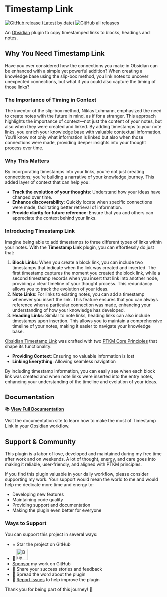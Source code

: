 # Timestamp Link

[![GitHub release (Latest by date)](https://img.shields.io/github/v/release/wenlzhang/obsidian-timestamp-link)](https://github.com/wenlzhang/obsidian-timestamp-link/releases) ![GitHub all releases](https://img.shields.io/github/downloads/wenlzhang/obsidian-timestamp-link/total?color=success)

An [Obsidian](https://obsidian.md/) plugin to copy timestamped links to blocks, headings and notes.

## Why You Need Timestamp Link

Have you ever considered how the connections you make in Obsidian can be enhanced with a simple yet powerful addition? When creating a knowledge base using the slip-box method, you link notes to uncover unexpected connections, but what if you could also capture the timing of those links?

### The Importance of Timing in Context

The inventor of the slip-box method, Niklas Luhmann, emphasized the need to create notes with the future in mind, as if for a stranger. This approach highlights the importance of context—not just the content of your notes, but also when they were created and linked. By adding timestamps to your note links, you enrich your knowledge base with valuable contextual information. You’ll know not only what information is linked but also when those connections were made, providing deeper insights into your thought process over time.

### Why This Matters

By incorporating timestamps into your links, you’re not just creating connections; you’re building a narrative of your knowledge journey. This added layer of context that can help you:

- **Track the evolution of your thoughts**: Understand how your ideas have changed over time.
- **Enhance discoverability**: Quickly locate when specific connections were made, facilitating better retrieval of information.
- **Provide clarity for future reference**: Ensure that you and others can appreciate the context behind your links.

### Introducing Timestamp Link

Imagine being able to add timestamps to three different types of links within your notes. With the **Timestamp Link** plugin, you can effortlessly do just that:

1. **Block Links**: When you create a block link, you can include two timestamps that indicate when the link was created and inserted. The first timestamp captures the moment you created the block link, while a second timestamp records when you insert that link into another node, providing a clear timeline of your thought process. This redundancy allows you to track the evolution of your ideas.
2. **Note Links**: For links to existing notes, you can add a timestamp whenever you insert the link. This feature ensures that you can always reference when a particular connection was made, enhancing your understanding of how your knowledge has developed.
3. **Heading Links**: Similar to note links, heading links can also include timestamps upon insertion. This allows you to maintain a comprehensive timeline of your notes, making it easier to navigate your knowledge base.

[Obsidian Timestamp Link](https://exp.ptkm.net/obsidian-timestamp-link) was crafted with two [PTKM Core Principles](https://exp.ptkm.net/ptkm-core-principles) that shape its functionality:

- **Providing Context**: Ensuring no valuable information is lost
- **Linking Everything**: Allowing seamless navigation

By including timestamp information, you can easily see when each block link was created and when note links were inserted into the entry notes, enhancing your understanding of the timeline and evolution of your ideas.

## Documentation

📚 **[View Full Documentation](https://exp.ptkm.net/obsidian-timestamp-link)**

Visit the documentation site to learn how to make the most of Timestamp Link in your Obsidian workflow.

## Support & Community

This plugin is a labor of love, developed and maintained during my free time after work and on weekends. A lot of thought, energy, and care goes into making it reliable, user-friendly, and aligned with PTKM principles.

If you find this plugin valuable in your daily workflow, please consider supporting my work. Your support would mean the world to me and would help me dedicate more time and energy to:

- Developing new features
- Maintaining code quality
- Providing support and documentation
- Making the plugin even better for everyone

### Ways to Support

You can support this project in several ways:

- ⭐ Star the project on GitHub
- 💝 <a href='https://ko-fi.com/C0C66C1TB' target='_blank'><img height='36' style='border:0px;height:36px;' src='https://storage.ko-fi.com/cdn/kofi1.png?v=3' border='0' alt='Buy Me a Coffee' /></a>
- [Sponsor](https://github.com/sponsors/wenlzhang) my work on GitHub
- 💌 Share your success stories and feedback
- 📢 Spread the word about the plugin
- 🐛 [Report issues](https://github.com/wenlzhang/obsidian-timestamp-link/issues) to help improve the plugin

Thank you for being part of this journey! 🙏
